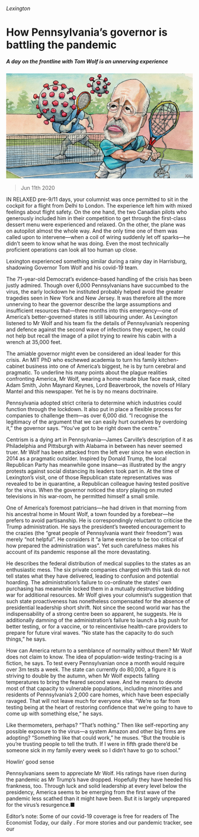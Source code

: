 ###### Lexington

# How Pennsylvania’s governor is battling the pandemic 

##### A day on the frontline with Tom Wolf is an unnerving experience 

![image](images/20200613_USD000_0.jpg) 

> Jun 11th 2020 

IN RELAXED pre-9/11 days, your columnist was once permitted to sit in the cockpit for a flight from Delhi to London. The experience left him with mixed feelings about flight safety. On the one hand, the two Canadian pilots who generously included him in their competition to get through the first-class dessert menu were experienced and relaxed. On the other, the plane was on autopilot almost the whole way. And the only time one of them was called upon to intervene—when a coil of wiring suddenly let off sparks—he didn’t seem to know what he was doing. Even the most technically proficient operations can look all too human up close.

Lexington experienced something similar during a rainy day in Harrisburg, shadowing Governor Tom Wolf and his covid-19 team.


The 71-year-old Democrat’s evidence-based handling of the crisis has been justly admired. Though over 6,000 Pennsylvanians have succumbed to the virus, the early lockdown he instituted probably helped avoid the greater tragedies seen in New York and New Jersey. It was therefore all the more unnerving to hear the governor describe the large assumptions and insufficient resources that—three months into this emergency—one of America’s better-governed states is still labouring under. As Lexington listened to Mr Wolf and his team fix the details of Pennsylvania’s reopening and defence against the second wave of infections they expect, he could not help but recall the image of a pilot trying to rewire his cabin with a wrench at 35,000 feet.

The amiable governor might even be considered an ideal leader for this crisis. An MIT PhD who eschewed academia to turn his family kitchen-cabinet business into one of America’s biggest, he is by turn cerebral and pragmatic. To underline his many points about the plague realities confronting America, Mr Wolf, wearing a home-made blue face mask, cited Adam Smith, John Maynard Keynes, Lord Beaverbrook, the novels of Hilary Mantel and this newspaper. Yet he is by no means doctrinaire.

Pennsylvania adopted strict criteria to determine which industries could function through the lockdown. It also put in place a flexible process for companies to challenge them—as over 6,000 did. “I recognise the legitimacy of the argument that we can easily hurt ourselves by overdoing it,” the governor says. “You’ve got to be right down the centre.”

Centrism is a dying art in Pennsylvania—James Carville’s description of it as Philadelphia and Pittsburgh with Alabama in between has never seemed truer. Mr Wolf has been attacked from the left ever since he won election in 2014 as a pragmatic outsider. Inspired by Donald Trump, the local Republican Party has meanwhile gone insane—as illustrated by the angry protests against social distancing its leaders took part in. At the time of Lexington’s visit, one of those Republican state representatives was revealed to be in quarantine, a Republican colleague having tested positive for the virus. When the governor noticed the story playing on muted televisions in his war-room, he permitted himself a small smile.

One of America’s foremost patricians—he had driven in that morning from his ancestral home in Mount Wolf, a town founded by a forebear—he prefers to avoid partisanship. He is correspondingly reluctant to criticise the Trump administration. He says the president’s tweeted encouragement to the crazies (the “great people of Pennsylvania want their freedom”) was merely “not helpful”. He considers it “a lame exercise to be too critical of how prepared the administration was”. Yet such carefulness makes his account of its pandemic response all the more devastating.

He describes the federal distribution of medical supplies to the states as an enthusiastic mess. The six private companies charged with this task do not tell states what they have delivered, leading to confusion and potential hoarding. The administration’s failure to co-ordinate the states’ own purchasing has meanwhile locked them in a mutually destructive bidding war for additional resources. Mr Wolf gives your columnist’s suggestion that such state proactiveness has nonetheless compensated for the absence of presidential leadership short shrift. Not since the second world war has the indispensability of a strong centre been so apparent, he suggests. He is additionally damning of the administration’s failure to launch a big push for better testing, or for a vaccine, or to reincentivise health-care providers to prepare for future viral waves. “No state has the capacity to do such things,” he says.

How can America return to a semblance of normality without them? Mr Wolf does not claim to know. The idea of population-wide testing-tracing is a fiction, he says. To test every Pennsylvanian once a month would require over 3m tests a week. The state can currently do 80,000, a figure it is striving to double by the autumn, when Mr Wolf expects falling temperatures to bring the feared second wave. And he means to devote most of that capacity to vulnerable populations, including minorities and residents of Pennsylvania’s 2,000 care homes, which have been especially ravaged. That will not leave much for everyone else. “We’re so far from testing being at the heart of restoring confidence that we’re going to have to come up with something else,” he says.

Like thermometers, perhaps? “That’s nothing.” Then like self-reporting any possible exposure to the virus—a system Amazon and other big firms are adopting? “Something like that could work,” he muses. “But the trouble is you’re trusting people to tell the truth. If I were in fifth grade there’d be someone sick in my family every week so I didn’t have to go to school.”

Howlin’ good sense

Pennsylvanians seem to appreciate Mr Wolf. His ratings have risen during the pandemic as Mr Trump’s have dropped. Hopefully they have heeded his frankness, too. Through luck and solid leadership at every level below the presidency, America seems to be emerging from the first wave of the pandemic less scathed than it might have been. But it is largely unprepared for the virus’s resurgence.■

Editor’s note: Some of our covid-19 coverage is free for readers of The Economist Today, our daily . For more stories and our pandemic tracker, see our 

